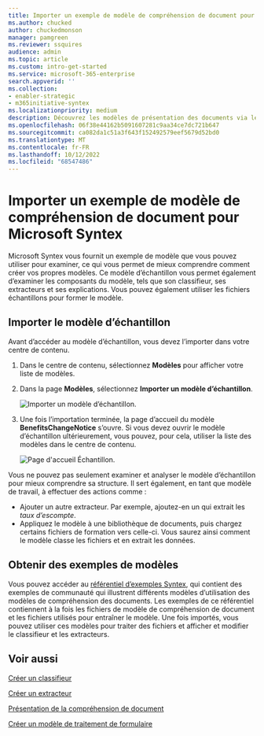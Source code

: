 ```yaml
---
title: Importer un exemple de modèle de compréhension de document pour Microsoft Syntex
ms.author: chucked
author: chuckedmonson
manager: pamgreen
ms.reviewer: ssquires
audience: admin
ms.topic: article
ms.custom: intro-get-started
ms.service: microsoft-365-enterprise
search.appverid: ''
ms.collection:
- enabler-strategic
- m365initiative-syntex
ms.localizationpriority: medium
description: Découvrez les modèles de présentation des documents via le modèle d’échantillon.
ms.openlocfilehash: 06f38e44162b5091607281c9aa34ce7dc721b647
ms.sourcegitcommit: ca082da1c51a3f643f152492579eef5679d52bd0
ms.translationtype: MT
ms.contentlocale: fr-FR
ms.lasthandoff: 10/12/2022
ms.locfileid: "68547486"
---
```

# <a name="import-a-sample-document-understanding-model-for-microsoft-syntex"></a>Importer un exemple de modèle de compréhension de document pour Microsoft Syntex

Microsoft Syntex vous fournit un exemple de modèle que vous pouvez utiliser pour examiner, ce qui vous permet de mieux comprendre comment créer vos propres modèles. Ce modèle d’échantillon vous permet également d’examiner les composants du modèle, tels que son classifieur, ses extracteurs et ses explications. Vous pouvez également utiliser les fichiers échantillons pour former le modèle.

## <a name="import-the-sample-model"></a>Importer le modèle d’échantillon

Avant d’accéder au modèle d’échantillon, vous devez l’importer dans votre centre de contenu.

1. Dans le centre de contenu, sélectionnez **Modèles** pour afficher votre liste de modèles.</br>
2. Dans la page **Modèles**, sélectionnez **Importer un modèle d’échantillon**.</br>

    ![Importer un modèle d’échantillon.](../media/content-understanding/import-sample-model.png) </br>

3. Une fois l’importation terminée, la page d’accueil du modèle **BenefitsChangeNotice** s’ouvre. Si vous devez ouvrir le modèle d’échantillon ultérieurement, vous pouvez, pour cela, utiliser la liste des modèles dans le centre de contenu. </br>

     ![Page d'accueil Échantillon.](../media/content-understanding/sample-home-page.png)</br>

Vous ne pouvez pas seulement examiner et analyser le modèle d’échantillon pour mieux comprendre sa structure. Il sert également, en tant que modèle de travail, à effectuer des actions comme :

- Ajouter un autre extracteur. Par exemple, ajoutez-en un qui extrait les *taux d’escompte*.
- Appliquez le modèle à une bibliothèque de documents, puis chargez certains fichiers de formation vers celle-ci. Vous saurez ainsi comment le modèle classe les fichiers et en extrait les données.

## <a name="get-sample-models"></a>Obtenir des exemples de modèles

Vous pouvez accéder au [référentiel d’exemples Syntex](https://github.com/pnp/syntex-samples), qui contient des exemples de communauté qui illustrent différents modèles d’utilisation des modèles de compréhension des documents. Les exemples de ce référentiel contiennent à la fois les fichiers de modèle de compréhension de document et les fichiers utilisés pour entraîner le modèle. Une fois importés, vous pouvez utiliser ces modèles pour traiter des fichiers et afficher et modifier le classifieur et les extracteurs.

## <a name="see-also"></a>Voir aussi
[Créer un classifieur](create-a-classifier.md)

[Créer un extracteur](create-an-extractor.md)

[Présentation de la compréhension de document](document-understanding-overview.md)

[Créer un modèle de traitement de formulaire](create-a-form-processing-model.md)  
